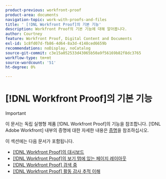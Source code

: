 ```yaml
---
product-previous: workfront-proof
product-area: documents
navigation-topic: work-with-proofs-and-files
title: ' [!DNL Workfront Proof]의 기본 기능'
description: Workfront Proof의 기본 기능에 대해 알아봅니다.
author: Courtney
feature: Workfront Proof, Digital Content and Documents
exl-id: 1c8fd07d-fb86-4d64-8a3d-4148ced6659b
recommendations: noDisplay, noCatalog
source-git-commit: c3e15a052533d43065b50a9f56169b82f8dc3765
workflow-type: tm+mt
source-wordcount: '51'
ht-degree: 0%

---
```


# [!DNL Workfront Proof]의 기본 기능

>[!IMPORTANT]
>
>이 문서는 독립 실행형 제품 [!DNL Workfront Proof]의 기능을 참조합니다. [!DNL Adobe Workfront] 내부의 증명에 대한 자세한 내용은 [증명](../../../review-and-approve-work/proofing/proofing.md)을 참조하십시오.

이 섹션에는 다음 문서가 포함됩니다.

* [ [!DNL Workfront Proof]의 대시보드](../../../workfront-proof/wp-work-proofsfiles/basic-features/dashboard.md)
* [ [!DNL Workfront Proof]의 보기 탭에 있는 페이지 레이아웃](../../../workfront-proof/wp-work-proofsfiles/basic-features/page-layout-view.md)
* [ [!DNL Workfront Proof] 검색 중](../../../workfront-proof/wp-work-proofsfiles/basic-features/search.md)
* [ [!DNL Workfront Proof] 활동 감사 추적 이해](../../../workfront-proof/wp-work-proofsfiles/basic-features/activity-audit-trail.md)
